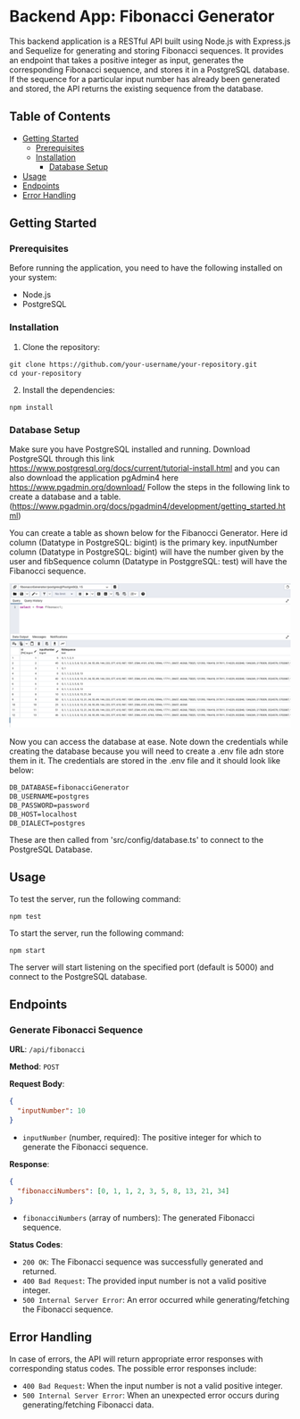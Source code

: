 # Backend App: Fibonacci Generator

This backend application is a RESTful API built using Node.js with Express.js and Sequelize for generating and storing Fibonacci sequences. It provides an endpoint that takes a positive integer as input, generates the corresponding Fibonacci sequence, and stores it in a PostgreSQL database. If the sequence for a particular input number has already been generated and stored, the API returns the existing sequence from the database.

## Table of Contents

- [Getting Started](#getting-started)
  - [Prerequisites](#prerequisites)
  - [Installation](#installation)
    - [Database Setup](#database-setup)
- [Usage](#usage)
- [Endpoints](#endpoints)
- [Error Handling](#error-handling)


## Getting Started

### Prerequisites

Before running the application, you need to have the following installed on your system:

- Node.js
- PostgreSQL

### Installation

1. Clone the repository:

```
git clone https://github.com/your-username/your-repository.git
cd your-repository
```

2. Install the dependencies:

```
npm install
```

### Database Setup

Make sure you have PostgreSQL installed and running.
Download PostgreSQL through this link https://www.postgresql.org/docs/current/tutorial-install.html and you can also download the application pgAdmin4 here https://www.pgadmin.org/download/
Follow the steps in the following link to create a database and a table. (https://www.pgadmin.org/docs/pgadmin4/development/getting_started.html)

You can create a table as shown below for the Fibanocci Generator.
Here id column (Datatype in PostgreSQL: bigint) is the primary key. inputNumber column (Datatype in PostgreSQL: bigint) will have the number given by the user and fibSequence column (Datatype in PostggreSQL: test) will have the Fibanocci sequence.

![postgres-database](assets/postgres-database.png)

Now you can access the database at ease. Note down the credentials while creating the database because you will need to create a .env file adn store them in it.
The credentials are stored in the .env file and it should look like below:

```
DB_DATABASE=fibonacciGenerator
DB_USERNAME=postgres
DB_PASSWORD=password
DB_HOST=localhost
DB_DIALECT=postgres
```

These are then called from 'src/config/database.ts' to connect to the PostgreSQL Database.

## Usage

To test the server, run the following command:

```
npm test
```

To start the server, run the following command:

```
npm start
```

The server will start listening on the specified port (default is 5000) and connect to the PostgreSQL database.

## Endpoints

### Generate Fibonacci Sequence

**URL**: `/api/fibonacci`

**Method**: `POST`

**Request Body**:
```json
{
  "inputNumber": 10
}
```

- `inputNumber` (number, required): The positive integer for which to generate the Fibonacci sequence.

**Response**:
```json
{
  "fibonacciNumbers": [0, 1, 1, 2, 3, 5, 8, 13, 21, 34]
}
```

- `fibonacciNumbers` (array of numbers): The generated Fibonacci sequence.

**Status Codes**:
- `200 OK`: The Fibonacci sequence was successfully generated and returned.
- `400 Bad Request`: The provided input number is not a valid positive integer.
- `500 Internal Server Error`: An error occurred while generating/fetching the Fibonacci sequence.

## Error Handling

In case of errors, the API will return appropriate error responses with corresponding status codes. The possible error responses include:

- `400 Bad Request`: When the input number is not a valid positive integer.
- `500 Internal Server Error`: When an unexpected error occurs during generating/fetching Fibonacci data.
